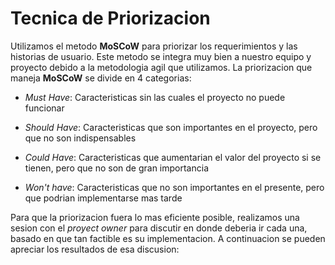 # Tecnica de Priorizacion

Utilizamos el metodo **MoSCoW** para priorizar los requerimientos y las historias de usuario. Este metodo se integra muy bien a nuestro equipo y proyecto debido a la metodologia agil 
que utilizamos. La priorizacion que maneja **MoSCoW** se divide en 4 categorias: 

* *Must Have*: Caracteristicas sin las cuales el proyecto no puede funcionar

* *Should Have*: Caracteristicas que son importantes en el proyecto, pero que no son indispensables

* *Could Have*: Caracteristicas que aumentarian el valor del proyecto si se tienen, pero que no son de gran importancia

* *Won't have*: Caracteristicas que no son importantes en el presente, pero que podrian implementarse mas tarde

Para que la priorizacion fuera lo mas eficiente posible, realizamos una sesion con el *proyect owner* para discutir en donde deberia ir cada una, basado en que tan factible es su
implementacion. A continuacion se pueden apreciar los resultados de esa discusion:
